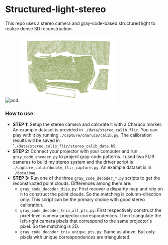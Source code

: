 # Structured-light-stereo

This repo uses a stereo camera and gray-code-based structured light to realize dense 3D reconstruction. 


<img src="./imgs/patterns.gif" alt="pcd" style="width:400px;"/>. <img src="./imgs/pcd.png" alt="pcd" style="width:300px;"/>


### How to use:
* **STEP 1:** Setup the stereo camera and calibrate it with a Charuco marker. An example dataset is provided in `./data/stereo_calib_flir`. You can play with it by running `./capture/charuco/calib.py`. The calibration results will be saved in '`./data/stereo_calib_flir/stereo_calib_data.h5`.
* **STEP 2:** Connect your projector with your computer and run `gray_code_encoder.py` to project gray-code patterns. I used two FLIR cameras to build my stereo system and the driver script is `./capture_calib/double_flir_capture.py`. An example dataset is in `./data/bag`.
* **STEP 3:** Run one of the three `gray_code_decoder_*.py` scripts to get the reconstructed point clouds. Differences among them are:
    * `gray_code_decoder_disp.py`: First recover a disparity map and rely on it to construct the point clouds. So the matching is column-direction only. This script can be the primary choice with good stereo calibration.
    * `gray_code_decoder_tria_all_pts.py`: First respectively construct the pixel-level camera-projector correspondences. Then triangulate the left-right camera pixels that correspond to the same projector's pixel. So the matching is 2D.
    * `gray_code_decoder_tria_unique_pts.py`: Same as above. But only pixels with unique correspondences are triangulated.
    
    
    
